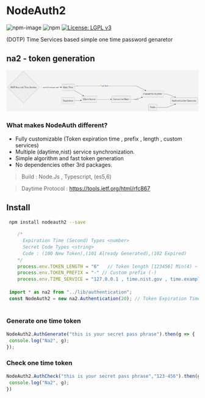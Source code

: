 # NodeAuth2
![npm-image]
![npm](https://img.shields.io/npm/dt/mira-db)
[![License: LGPL v3](https://img.shields.io/badge/License-LGPL%20v3-blue.svg)](https://www.gnu.org/licenses/lgpl-3.0)

 (DOTP) Time Services based simple one time password genaretor 
 
 ## na2 - token generation
![nodeAuth2](https://github.com/Nodeclient/NodeAuth2/raw/master/docs/images/flow.png)


### What makes NodeAuth different?
* Fully customizable (Token expiration time , prefix , length , custom services)
* Multiple (daytime,nist) service synchronization.
* Simple algorithm and fast token generation 
* No dependencies other 3rd packages.

 > Build            : Node.Js , Typescript, (es5,6)

 > Daytime Protocol : https://tools.ietf.org/html/rfc867
 
 
## Install 
```bash
 npm install nodeauth2 --save
```
```js
    /* 
      Expiration Time (Second) Types <number>
      Secret Code Types <string> 
      Code : (100 New Token),(101 Already Generated),(102 Expired)
    */
    process.env.TOKEN_LENGTH = "6"   // Token length [123456] Min(4) ~ Max(32)
    process.env.TOKEN_PREFIX = "-" // Custom prefix (-)
    process.env.TIME_SERVICE = "127.0.0.1 , time.nist.gov , time.example.com" // Daytime services
    
 import * as na2 from "../lib/authentication";
 const NodeAuth2 = new na2.Authentication(20); // Token Expiration Time 20 sec
 
```
### Generate one time token
```js
NodeAuth2.AuthGenerate("this is your secret pass phrase").then(g => {
 console.log("Na2", g);
}); 
```

### Check one time token 
```js
NodeAuth2.AuthCheck("this is your secret pass phrase","123-456").then(g=>{
 console.log("Na2", g);
}) 
``` 


   [npm-image]: https://img.shields.io/npm/v/mira-db.svg?style=flat 
   [npm-url]: https://npmjs.org/package/mira-db  
